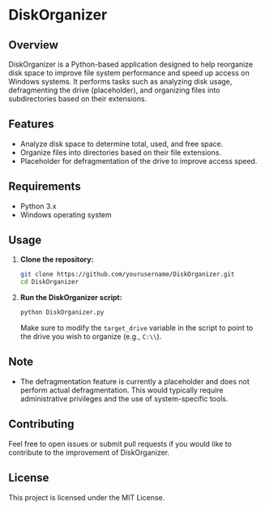 # DiskOrganizer

## Overview

DiskOrganizer is a Python-based application designed to help reorganize disk space to improve file system performance and speed up access on Windows systems. It performs tasks such as analyzing disk usage, defragmenting the drive (placeholder), and organizing files into subdirectories based on their extensions.

## Features

- Analyze disk space to determine total, used, and free space.
- Organize files into directories based on their file extensions.
- Placeholder for defragmentation of the drive to improve access speed.

## Requirements

- Python 3.x
- Windows operating system

## Usage

1. **Clone the repository:**

   ```bash
   git clone https://github.com/yourusername/DiskOrganizer.git
   cd DiskOrganizer
   ```

2. **Run the DiskOrganizer script:**

   ```bash
   python DiskOrganizer.py
   ```

   Make sure to modify the `target_drive` variable in the script to point to the drive you wish to organize (e.g., `C:\\`).

## Note

- The defragmentation feature is currently a placeholder and does not perform actual defragmentation. This would typically require administrative privileges and the use of system-specific tools.

## Contributing

Feel free to open issues or submit pull requests if you would like to contribute to the improvement of DiskOrganizer.

## License

This project is licensed under the MIT License.